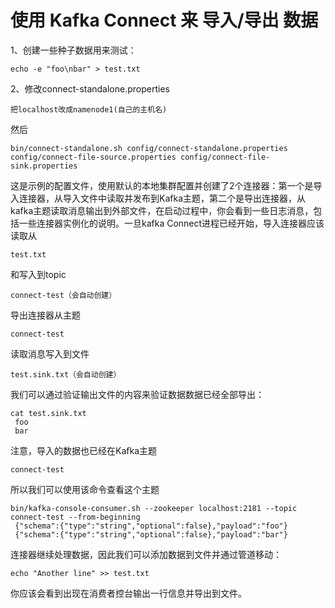 # 使用 Kafka Connect 来 导入/导出 数据

1、创建一些种子数据用来测试：

	echo -e "foo\nbar" > test.txt

2、修改connect-standalone.properties

	把localhost改成namenode1(自己的主机名)

然后	

	bin/connect-standalone.sh config/connect-standalone.properties config/connect-file-source.properties config/connect-file-sink.properties

这是示例的配置文件，使用默认的本地集群配置并创建了2个连接器：第一个是导入连接器，从导入文件中读取并发布到Kafka主题，第二个是导出连接器，从kafka主题读取消息输出到外部文件，在启动过程中，你会看到一些日志消息，包括一些连接器实例化的说明。一旦kafka Connect进程已经开始，导入连接器应该读取从

	test.txt

和写入到topic

	connect-test（会自动创建）

导出连接器从主题

	connect-test

读取消息写入到文件

	test.sink.txt（会自动创建）

我们可以通过验证输出文件的内容来验证数据数据已经全部导出：

	cat test.sink.txt
	 foo
	 bar

注意，导入的数据也已经在Kafka主题

	connect-test

所以我们可以使用该命令查看这个主题

	bin/kafka-console-consumer.sh --zookeeper localhost:2181 --topic connect-test --from-beginning
	 {"schema":{"type":"string","optional":false},"payload":"foo"}
	 {"schema":{"type":"string","optional":false},"payload":"bar"}


连接器继续处理数据，因此我们可以添加数据到文件并通过管道移动：

	echo "Another line" >> test.txt

你应该会看到出现在消费者控台输出一行信息并导出到文件。